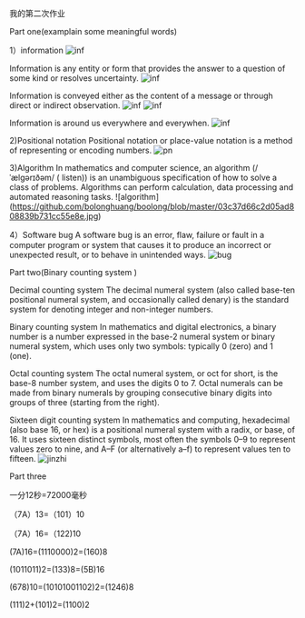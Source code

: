 我的第二次作业

Part one(examplain some meaningful words)

1）information
![inf](https://github.com/bolonghuang/boolong/blob/master/1507962d801c62399d99d9006850f6a3.jpg)

Information is any entity or form that provides the answer to a question of some kind or resolves uncertainty.
![inf](https://github.com/bolonghuang/boolong/blob/master/信息.jpg)

Information is conveyed either as the content of a message or through direct or indirect observation. 
![inf](https://github.com/bolonghuang/boolong/blob/master/文字.jpg)
![inf](https://github.com/bolonghuang/boolong/blob/master/广州地铁.jpg)

Information is around us everywhere and everywhen.
![inf](https://github.com/bolonghuang/boolong/blob/master/信息无处无时不在.jpg)

2)Positional notation
Positional notation or place-value notation is a method of representing or encoding numbers.
![pn](https://github.com/bolonghuang/boolong/blob/master/微信图片_20181005185632.jpg)

3)Algorithm
In mathematics and computer science, an algorithm (/ˈælɡərɪðəm/ ( listen)) is an unambiguous specification of how to solve a class of problems. Algorithms can perform calculation, data processing and automated reasoning tasks.
![algorithm] (https://github.com/bolonghuang/boolong/blob/master/03c37d66c2d05ad808839b731cc55e8e.jpg)

4）Software bug 
A software bug is an error, flaw, failure or fault in a computer program or system that causes it to produce an incorrect or unexpected result, or to behave in unintended ways.
![bug](https://github.com/bolonghuang/boolong/blob/master/bug.jpg)

Part two(Binary counting system )

Decimal counting system 
The decimal numeral system (also called base-ten positional numeral system, and occasionally called denary) is the standard system for denoting integer and non-integer numbers.

Binary counting system
In mathematics and digital electronics, a binary number is a number expressed in the base-2 numeral system or binary numeral system, which uses only two symbols: typically 0 (zero) and 1 (one).

Octal counting system 
The octal numeral system, or oct for short, is the base-8 number system, and uses the digits 0 to 7. Octal numerals can be made from binary numerals by grouping consecutive binary digits into groups of three (starting from the right). 

Sixteen digit counting system 
In mathematics and computing, hexadecimal (also base 16, or hex) is a positional numeral system with a radix, or base, of 16. It uses sixteen distinct symbols, most often the symbols 0–9 to represent values zero to nine, and A–F (or alternatively a–f) to represent values ten to fifteen.
![jinzhi](https://github.com/bolonghuang/boolong/blob/master/jinzhi.jpg)

Part three

一分12秒=72000毫秒

（7A）13=（101）10

（7A）16=（122)10

(7A)16=(1110000)2=(160)8

(1011011)2=(133)8=(5B)16

(678)10=(10101001102)2=(1246)8

(111)2+(101)2=(1100)2

